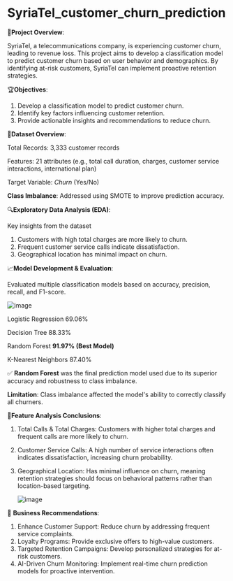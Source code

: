 # SyriaTel_customer_churn_prediction

📌**Project Overview**:

SyriaTel, a telecommunications company, is experiencing customer churn, leading to revenue loss. This project aims to develop a classification model to predict customer churn based on user behavior and demographics. By identifying at-risk customers, SyriaTel can implement proactive retention strategies.

🏆**Objectives**:

1. Develop a classification model to predict customer churn.
2. Identify key factors influencing customer retention.
3. Provide actionable insights and recommendations to reduce churn.
   
📂**Dataset Overview**:

Total Records: 3,333 customer records

Features: 21 attributes (e.g., total call duration, charges, customer service interactions, international plan)

Target Variable: *Churn* (Yes/No)

**Class Imbalance**: Addressed using SMOTE to improve prediction accuracy.

🔍**Exploratory Data Analysis (EDA)**:

Key insights from the dataset

1. Customers with high total charges are more likely to churn.
2. Frequent customer service calls indicate dissatisfaction.
3. Geographical location has minimal impact on churn.
   
📈**Model Development & Evaluation**:

Evaluated multiple classification models based on accuracy, precision, recall, and F1-score.

![image](https://github.com/user-attachments/assets/d290ef28-f871-4134-ba23-fa3b07ad0a5e)


Logistic Regression	69.06%

Decision Tree	88.33%

Random Forest	**91.97% (Best Model)**

K-Nearest Neighbors	87.40%

✅ **Random Forest** was the final prediction model used due to its superior accuracy and robustness to class imbalance.

**Limitation**: Class imbalance affected the model's ability to correctly classify all churners.

🔬**Feature Analysis Conclusions**:

1. Total Calls & Total Charges: Customers with higher total charges and frequent calls are more likely to churn.
2. Customer Service Calls: A high number of service interactions often indicates dissatisfaction, increasing churn probability.
3. Geographical Location: Has minimal influence on churn, meaning retention strategies should focus on behavioral patterns rather than location-based targeting.

   ![image](https://github.com/user-attachments/assets/6fda1ea8-8df4-4f2f-918c-8745883e44e3)

   
🎯 **Business Recommendations**:

1. Enhance Customer Support: Reduce churn by addressing frequent service complaints.
2. Loyalty Programs: Provide exclusive offers to high-value customers.
3. Targeted Retention Campaigns: Develop personalized strategies for at-risk customers.
4. AI-Driven Churn Monitoring: Implement real-time churn prediction models for proactive intervention.
